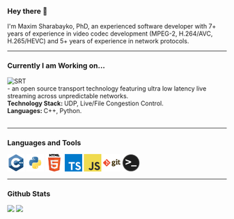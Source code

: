 ### Hey there 👋

I'm Maxim Sharabayko, PhD, an experienced software developer with 7+ years of experience in video codec development (MPEG-2, H.264/AVC, H.265/HEVC) and 5+ years of experience in network protocols.

---
### Currently I am Working on...
<div>
  <a href="http://srtalliance.org/">
    <img alt="SRT" src="http://www.srtalliance.org/wp-content/uploads/SRT_text_hor_logo_grey.png" width="500" align="left"/>
  </a> - an open source transport technology featuring ultra low latency live streaming across unpredictable networks.
  <br /> 
  <strong>Technology Stack: </strong> UDP, Live/File Congestion Control.
  <br /> 
  <strong>Languages: </strong> C++, Python.
  <br /> 
  <br /> 
</div>


---
### Languages and Tools

<p align="left">

  <div align="left">
  
  <code><img height="40" src="https://raw.githubusercontent.com/github/explore/80688e429a7d4ef2fca1e82350fe8e3517d3494d/topics/cpp/cpp.png"></code> <code><img height="40" src="https://raw.githubusercontent.com/github/explore/80688e429a7d4ef2fca1e82350fe8e3517d3494d/topics/python/python.png"></code> <code><img height="40" src="https://raw.githubusercontent.com/github/explore/80688e429a7d4ef2fca1e82350fe8e3517d3494d/topics/html/html.png"></code> <code><img height="40" src="https://raw.githubusercontent.com/github/explore/80688e429a7d4ef2fca1e82350fe8e3517d3494d/topics/typescript/typescript.png"></code> <code><img height="40" src="https://raw.githubusercontent.com/github/explore/80688e429a7d4ef2fca1e82350fe8e3517d3494d/topics/javascript/javascript.png"></code> <code><img height="40" src="https://raw.githubusercontent.com/github/explore/80688e429a7d4ef2fca1e82350fe8e3517d3494d/topics/git/git.png"></code>  <code><img height="40" src="https://raw.githubusercontent.com/github/explore/80688e429a7d4ef2fca1e82350fe8e3517d3494d/topics/terminal/terminal.png"></code>

  </div>
  </p>

---
### Github Stats

<p align="left">
  
  <img src="https://github-readme-stats.vercel.app/api?username=maxsharabayko&count_private=true&show_icons=true&theme=react">
  <img src="https://github-readme-stats.vercel.app/api/top-langs/?username=maxsharabayko&count_private=true&layout=compact&langs_count=6&theme=react">

</p>


<!--
**maxsharabayko/maxsharabayko** is a ✨ _special_ ✨ repository because its `README.md` (this file) appears on your GitHub profile.

Here are some ideas to get you started:

- 🔭 I’m currently working on ...
- 🌱 I’m currently learning ...
- 👯 I’m looking to collaborate on ...
- 🤔 I’m looking for help with ...
- 💬 Ask me about ...
- 📫 How to reach me: ...
- 😄 Pronouns: ...
- ⚡ Fun fact: ...
-->
